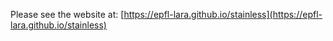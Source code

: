 
Please see the website at: [https://epfl-lara.github.io/stainless](https://epfl-lara.github.io/stainless)

